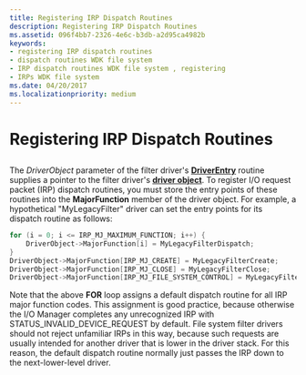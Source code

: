```yaml
---
title: Registering IRP Dispatch Routines
description: Registering IRP Dispatch Routines
ms.assetid: 096f4bb7-2326-4e6c-b3db-a2d95ca4982b
keywords:
- registering IRP dispatch routines
- dispatch routines WDK file system
- IRP dispatch routines WDK file system , registering
- IRPs WDK file system
ms.date: 04/20/2017
ms.localizationpriority: medium
---
```


# Registering IRP Dispatch Routines


## <span id="ddk_registering_irp_dispatch_routines_if"></span><span id="DDK_REGISTERING_IRP_DISPATCH_ROUTINES_IF"></span>


The *DriverObject* parameter of the filter driver's [**DriverEntry**](https://docs.microsoft.com/windows-hardware/drivers/ddi/wdm/nc-wdm-driver_initialize) routine supplies a pointer to the filter driver's [**driver object**](https://docs.microsoft.com/windows-hardware/drivers/ddi/wdm/ns-wdm-_driver_object). To register I/O request packet (IRP) dispatch routines, you must store the entry points of these routines into the **MajorFunction** member of the driver object. For example, a hypothetical "MyLegacyFilter" driver can set the entry points for its dispatch routine as follows:

```cpp
for (i = 0; i <= IRP_MJ_MAXIMUM_FUNCTION; i++) {
    DriverObject->MajorFunction[i] = MyLegacyFilterDispatch;
}
DriverObject->MajorFunction[IRP_MJ_CREATE] = MyLegacyFilterCreate;
DriverObject->MajorFunction[IRP_MJ_CLOSE] = MyLegacyFilterClose;
DriverObject->MajorFunction[IRP_MJ_FILE_SYSTEM_CONTROL] = MyLegacyFilterFsControl;
```

Note that the above **FOR** loop assigns a default dispatch routine for all IRP major function codes. This assignment is good practice, because otherwise the I/O Manager completes any unrecognized IRP with STATUS\_INVALID\_DEVICE\_REQUEST by default. File system filter drivers should not reject unfamiliar IRPs in this way, because such requests are usually intended for another driver that is lower in the driver stack. For this reason, the default dispatch routine normally just passes the IRP down to the next-lower-level driver.

 

 




